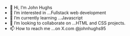 - 👋 Hi, I’m John Hughs
- 👀 I’m interested in ...Fullstack web development
- 🌱 I’m currently learning ...Javascript
- 💞️ I’m looking to collaborate on ...HTML and CSS projects.
- 📫 How to reach me ...on X.com @johnhughs95

<!---
me-hughs/me-hughs is a ✨ special ✨ repository because its `README.md` (this file) appears on your GitHub profile.
You can click the Preview link to take a look at your changes.
--->
